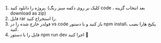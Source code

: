 1. پروژه را دانلود کنید. (کلیک بر روی دکمه سبز رنگ code ، بعد انتخاب گزینه download as zip)
2. فایل rar را استخراج کنید.
3. فولدر خارج شده را در vs code باز کنید و با دستور npm install، پکیج هارا نصب کنید.
4. فایل را با دستور npm run dev اجرا کنید 🥳
